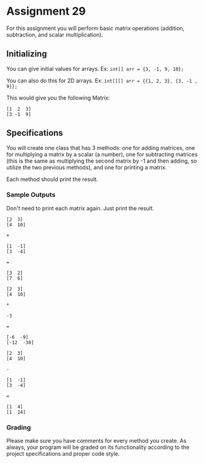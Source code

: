 # Assignment 29

For this assignment you will perform basic matrix operations (addition, subtraction, and scalar multiplication).

## Initializing

You can give initial values for arrays. Ex: `int[] arr = {3, -1, 9, 10};`

You can also do this for 2D arrays. Ex: `int[][] arr = {{1, 2, 3}, {3, -1 , 9}};`

This would give you the following Matrix:

```
[1  2  3]
[3 -1  9]
```

## Specifications

You will create one class that has 3 methods: one for adding matrices, one for multiplying a matrix by a scalar (a number), one for subtracting matrices (this is the same as multiplying the second matrix by -1 and then adding, so utilize the two previous methods), and one for printing a matrix.

Each method should print the result. 

### Sample Outputs

Don't need to print each matrix again. Just print the result.

```
[2  3]
[4  10]

+

[1  -1]
[3  -4]

=

[3  2]
[7  6]
```

```
[2  3]
[4  10]

*

-3

=

[-6  -9]
[-12  -30]
```

```
[2  3]
[4  10]

-

[1  -1]
[3  -4]

=

[1  4]
[1  14]
```
### Grading

Please make sure you have comments for every method you create. As always, your program will be graded on its functionality according to the project specifications and proper code style.

